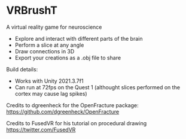 # VRBrushT
A virtual reality game for neuroscience

- Explore and interact with different parts of the brain
- Perform a slice at any angle
- Draw connections in 3D
- Export your creations as a .obj file to share

Build details:
- Works with Unity 2021.3.7f1
- Can run at 72fps on the Quest 1 (althought slices performed on the cortex may cause lag spikes)

Credits to dgreenheck for the OpenFracture package: https://github.com/dgreenheck/OpenFracture

Credits to FusedVR for his tutorial on procedural drawing https://twitter.com/FusedVR
